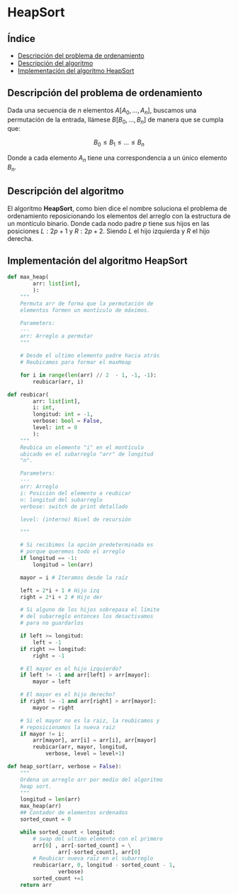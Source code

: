 # HeapSort

## Índice
<!--toc:start-->
- [Descripción del problema de ordenamiento](#descripción-del-problema-de-ordenamiento)
- [Descripción del algoritmo](#descripción-del-algoritmo)
- [Implementación del algoritmo HeapSort](#implementación-del-algoritmo-heapsort)
<!--toc:end-->

## Descripción del problema de ordenamiento

Dada una secuencia de $n$ elementos $A[A_0, ...,  A_n]$, buscamos una
permutación de la entrada, llámese $B[B_0, ..., B_n]$ de manera que se
cumpla que:

$$
B_0 \leq B_1 \leq ... \leq B_n
$$

Donde a cada elemento $A_n$ tiene una correspondencia a un único elemento $B_n$.

## Descripción del algoritmo

El algoritmo **HeapSort**, como bien dice el nombre soluciona el problema de
ordenamiento reposicionando los elementos del arreglo con la estructura de un
montículo binario. Donde cada nodo padre $p$ tiene sus hijos en las posiciones
$L: 2p + 1$ y $R: 2p + 2$. Siendo $L$ el hijo izquierda y $R$ el hijo derecha.

## Implementación del algoritmo HeapSort

```python
def max_heap(
        arr: list[int],
        ):
    """
    Permuta arr de forma que la permutación de
    elementos formen un montículo de máximos.

    Parameters:
    ---
    arr: Arreglo a permutar
    """

    # Desde el ultimo elemento padre hacia atrás
    # Reubicamos para formar el maxHeap

    for i in range(len(arr) // 2  - 1, -1, -1):
        reubicar(arr, i)

def reubicar(
        arr: list[int],
        i: int,
        longitud: int = -1,
        verbose: bool = False,
        level: int = 0
        ):
    """
    Reubica un elemento "i" en el montículo
    ubicado en el subarreglo "arr" de longitud
    "n".

    Parameters:
    ---
    arr: Arreglo
    i: Posición del elemento a reubicar
    n: longitud del subarreglo
    verbose: switch de print detallado

    level: (interno) Nivel de recursión

    """

    # Si recibimos la opción predeterminada es
    # porque queremos todo el arreglo
    if longitud == -1:
        longitud = len(arr)

    mayor = i # Iteramos desde la raíz

    left = 2*i + 1 # Hijo izq
    right = 2*i + 2 # Hijo der

    # Si alguno de los hijos sobrepasa el límite
    # del subarreglo entonces los desactivamos
    # para no guardarlos

    if left >= longitud:
        left = -1
    if right >= longitud:
        right = -1

    # El mayor es el hijo izquierdo?
    if left != -1 and arr[left] > arr[mayor]:
        mayor = left

    # El mayor es el hijo derecho?
    if right != -1 and arr[right] > arr[mayor]:
        mayor = right

    # Si el mayor no es la raiz, la reubicamos y
    # reposicionamos la nueva raiz
    if mayor != i:
        arr[mayor], arr[i] = arr[i], arr[mayor]
        reubicar(arr, mayor, longitud,
            verbose, level = level+1)

def heap_sort(arr, verbose = False):
    """
    Ordena un arreglo arr por medio del algoritmo
    heap sort.
    """
    longitud = len(arr)
    max_heap(arr)
    ## Contador de elementos ordenados
    sorted_count = 0

    while sorted_count < longitud:
        # swap del ultimo elemento con el primero
        arr[0] , arr[-sorted_count] = \
                arr[-sorted_count], arr[0]
        # Reubicar nueva raiz en el subarreglo
        reubicar(arr, 0, longitud - sorted_count - 1,
                verbose)
        sorted_count +=1
    return arr
```

